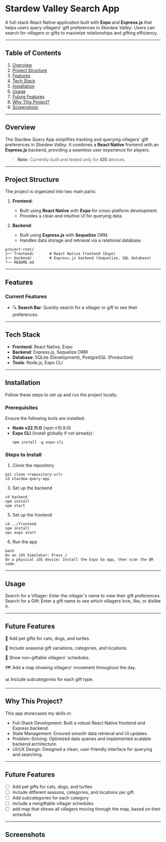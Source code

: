 # Stardew Valley Search App

A full-stack React Native application built with **Expo** and **Express.js** that helps users query villagers' gift preferences in *Stardew Valley*. Users can search for villagers or gifts to maximize relationships and gifting efficiency.

---

## Table of Contents

1. [Overview](#overview)
2. [Project Structure](#project-structure)
3. [Features](#features)
4. [Tech Stack](#tech-stack)
5. [Installation](#installation)
6. [Usage](#usage)
7. [Future Features](#future-features)
8. [Why This Project?](#why-this-project)
9. [Screenshots](#screenshots)

---

## Overview

The Stardew Query App simplifies tracking and querying villagers' gift preferences in *Stardew Valley*. It combines a **React Native** frontend with an **Express.js** backend, providing a seamless user experience for players.

> **Note**: Currently built and tested only for **iOS** devices.

---

## Project Structure

The project is organized into two main parts:

1. **Frontend**:  
   - Built using **React Native** with **Expo** for cross-platform development.  
   - Provides a clean and intuitive UI for querying data.

2. **Backend**:  
   - Built using **Express.js** with **Sequelize** ORM.  
   - Handles data storage and retrieval via a relational database.
```
project-root/
├── frontend/       # React Native frontend (Expo)
├── backend/        # Express.js backend (Sequelize, SQL database)
└── README.md
```
---

## Features

### Current Features
- 🔍 **Search Bar**: Quickly search for a villager or gift to see their preferences.

---

## Tech Stack

- **Frontend**: React Native, Expo  
- **Backend**: Express.js, Sequelize ORM  
- **Database**: SQLite (Development), PostgreSQL (Production)  
- **Tools**: Node.js, Expo CLI  

---

## Installation

Follow these steps to set up and run the project locally.

### Prerequisites

Ensure the following tools are installed:  
- **Node v22.11.0** (npm v10.9.0)  
- **Expo CLI** (Install globally if not already):  
   ```
   npm install -g expo-cli
   ```
   
### Steps to Install

1. Clone the repository
```
git clone <repository-url>
cd stardew-query-app
```
3. Set up the backend
```
cd backend
npm install
npm start
```

5. Set up the frontend
```
cd ../frontend
npm install
npx expo start
```
6. Run the app

```
bash
On an iOS Simulator: Press i
On a physical iOS device: Install the Expo Go app, then scan the QR code.
```
---

## Usage

Search for a Villager: Enter the villager's name to view their gift preferences.
Search for a Gift: Enter a gift name to see which villagers love, like, or dislike it.

---

## Future Features

🐾 Add pet gifts for cats, dogs, and turtles.

🌱 Include seasonal gift variations, categories, and locations.

📅 Show non-giftable villagers' schedules.

🗺️ Add a map showing villagers' movement throughout the day.

📊 Include subcategories for each gift type.

---
## Why This Project?

This app showcases my skills in:

- Full-Stack Development: Built a robust React Native frontend and Express backend.
- State Management: Ensured smooth data retrieval and UI updates.
- Problem-Solving: Optimized data queries and implemented scalable backend architecture.
- UI/UX Design: Designed a clean, user-friendly interface for querying and searching.

---

## Future Features

- [ ] Add pet gifts for cats, dogs, and turtles
- [ ] Include different seasons, categories, and locations per gift
- [ ] Add subcategories for each category
- [ ] Include a nongiftable villager schedules
- [ ] add map that shows all villagers moving through the map, based on their schedule

---

## Screenshots
